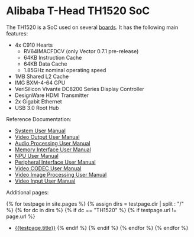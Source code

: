 # Alibaba T-Head TH1520 SoC

The TH1520 is a SoC used on several [boards](/wiki/hardware/TH1520/boards.html). It has the following main features:

- 4x C910 Hearts
  - RV64IMACFDCV (only Vector 0.7.1 pre-release)
  - 64KB Instruction Cache
  - 64KB Data Cache
  - 1.85GHz nominal operating speed
- 1MB Shared L2 Cache
- IMG BXM-4-64 GPU
- VeriSilicon Vivante DC8200 Series Display Controller
- DesignWare HDMI Transmitter
- 2x Gigabit Ethernet
- USB 3.0 Root Hub

Reference Documentation:

- [System User Manual](https://objects.workswithriscv.guide/th1520-docs/TH1520%20System%20User%20Manual.pdf)
- [Video Output User Manual](https://objects.workswithriscv.guide/th1520-docs/TH1520%20Video%20Output%20User%20Manual.pdf)
- [Audio Processing User Manual](https://objects.workswithriscv.guide/th1520-docs/TH1520%20Audio%20%20Processing%20User%20Manual.pdf)
- [Memory Interface User Manual](https://objects.workswithriscv.guide/th1520-docs/TH1520%20Memory%20Interface%20User%20Manual.pdf)
- [NPU User Manual](https://objects.workswithriscv.guide/th1520-docs/TH1520%20NPU%20User%20Manual.pdf)
- [Peripheral Interface User Manual](https://objects.workswithriscv.guide/th1520-docs/TH1520%20Peripheral%20Interface%20User%20Manual.pdf)
- [Video CODEC User Manual](https://objects.workswithriscv.guide/th1520-docs/TH1520%20Video%20CODEC%20User%20Manual.pdf)
- [Video Image Processing User Manual](https://objects.workswithriscv.guide/th1520-docs/TH1520%20Video%20Image%20Processing%20User%20Manual.pdf)
- [Video Input User Manual](https://objects.workswithriscv.guide/th1520-docs/TH1520%20Video%20Input%20User%20Manual.pdf)

Additional pages:

{% for testpage in site.pages %}
{% assign dirs = testpage.dir | split : "/"  %}
{% for dc in dirs %}
{% if dc == "TH1520" %}
{% if testpage.url != page.url %}
* [{{testpage.title}}]({{page.url}})
{% endif %}
{% endif %}
{% endfor %}
{% endfor %}
